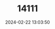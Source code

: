 ---
title: "14111"
category: "Myosorex blarina"
draft: false
date: 2024-02-22 13:03:50
languages:
  English: ["Montane Mouse Shrew"]
---